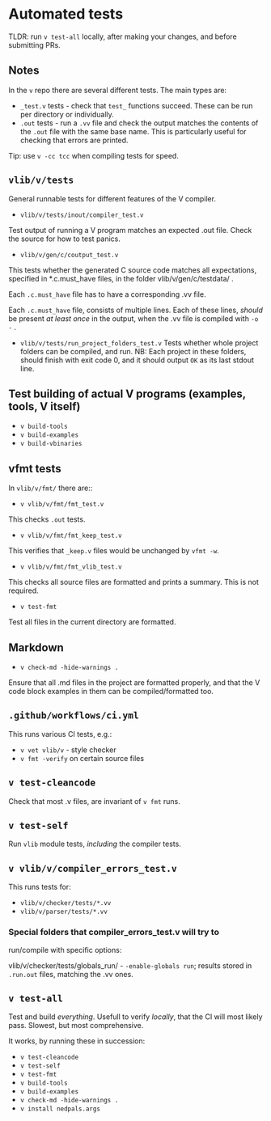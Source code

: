 # Automated tests

TLDR: run `v test-all` locally, after making your changes,
and before submitting PRs.

## Notes
In the `v` repo there are several different tests. The main types are:

* `_test.v` tests - check that `test_` functions succeed. These can be
run per directory or individually.
* `.out` tests - run a `.vv` file and check the output matches the
contents of the `.out` file with the same base name. This is
particularly useful for checking that errors are printed.

Tip: use `v -cc tcc` when compiling tests for speed.

## `vlib/v/tests`

General runnable tests for different features of the V compiler.

* `vlib/v/tests/inout/compiler_test.v`

Test output of running a V program matches an expected .out file.
Check the source for how to test panics.

* `vlib/v/gen/c/coutput_test.v`

This tests whether the generated C source code matches all expectations,
specified in *.c.must_have files, in the folder vlib/v/gen/c/testdata/ .

Each `.c.must_have` file has to have a corresponding .vv file.

Each `.c.must_have` file, consists of multiple lines. Each of these
lines, *should* be present *at least once* in the output, when the .vv
file is compiled with `-o -` .

* `vlib/v/tests/run_project_folders_test.v`
Tests whether whole project folders can be compiled, and run.
NB: Each project in these folders, should finish with exit code 0,
and it should output `OK` as its last stdout line.

## Test building of actual V programs (examples, tools, V itself)

* `v build-tools`
* `v build-examples`
* `v build-vbinaries`

## vfmt tests

In `vlib/v/fmt/` there are::

* `v vlib/v/fmt/fmt_test.v`

This checks `.out` tests.

* `v vlib/v/fmt/fmt_keep_test.v`

This verifies that `_keep.v` files would be unchanged by `vfmt -w`.

* `v vlib/v/fmt/fmt_vlib_test.v`

This checks all source files are formatted and prints a summary.
This is not required.

* `v test-fmt`

Test all files in the current directory are formatted.

## Markdown

* `v check-md -hide-warnings .`

Ensure that all .md files in the project are formatted properly,
and that the V code block examples in them can be compiled/formatted too.

## `.github/workflows/ci.yml`

This runs various CI tests, e.g.:

* `v vet vlib/v` - style checker
* `v fmt -verify` on certain source files

## `v test-cleancode`

Check that most .v files, are invariant of `v fmt` runs.

## `v test-self`

Run `vlib` module tests, *including* the compiler tests.

## `v vlib/v/compiler_errors_test.v`

This runs tests for:
* `vlib/v/checker/tests/*.vv`
* `vlib/v/parser/tests/*.vv`

### Special folders that compiler_errors_test.v will try to
run/compile with specific options:

vlib/v/checker/tests/globals_run/ - `-enable-globals run`; 
results stored in `.run.out` files, matching the .vv ones.

## `v test-all`

Test and build *everything*. Usefull to verify *locally*, that the CI will
most likely pass. Slowest, but most comprehensive.

It works, by running these in succession:
* `v test-cleancode`
* `v test-self`
* `v test-fmt`
* `v build-tools`
* `v build-examples`
* `v check-md -hide-warnings .`
* `v install nedpals.args`
